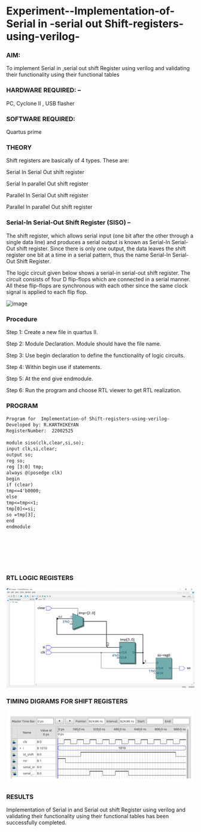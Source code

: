 
# Experiment--Implementation-of-Serial in -serial out Shift-registers-using-verilog-
### AIM: 
To implement Serial in ,serial out shift Register  using verilog and validating their functionality using their functional tables
### HARDWARE REQUIRED:  –
 PC, Cyclone II , USB flasher
### SOFTWARE REQUIRED:  
 Quartus prime
### THEORY 
Shift registers are basically of 4 types. These are:

Serial In Serial Out shift register

Serial In parallel Out shift register

Parallel In Serial Out shift register

Parallel In parallel Out shift register

### Serial-In Serial-Out Shift Register (SISO) –

The shift register, which allows serial input (one bit after the other through a single data line) and produces a serial output is known as Serial-In Serial-Out shift register. Since there is only one output, the data leaves the shift register one bit at a time in a serial pattern, thus the name Serial-In Serial-Out Shift Register.

The logic circuit given below shows a serial-in serial-out shift register. The circuit consists of four D flip-flops which are connected in a serial manner. All these flip-flops are synchronous with each other since the same clock signal is applied to each flip flop.

![image](https://user-images.githubusercontent.com/36288975/172337366-540cc45e-11fe-4cce-9503-560dc704bc7d.png)


### Procedure
Step 1: Create a new file in quartus II.

Step 2: Module Declaration. Module should have the file name.

Step 3: Use begin declaration to define the functionality of logic circuits.

Step 4: Within begin use if statements.

Step 5: At the end give endmodule.

Step 6: Run the program and choose RTL viewer to get RTL realization.



### PROGRAM 
```
Program for  Implementation-of Shift-registers-using-verilog-
Developed by: R.KARTHIKEYAN
RegisterNumber:  22002525

module siso(clk,clear,si,so);
input clk,si,clear;
output so;
reg so;
reg [3:0] tmp;
always @(posedge clk)
begin
if (clear)
tmp<=4'b0000;
else
tmp<=tmp<<1;
tmp[0]<=si;
so =tmp[3];
end 
endmodule







```


### RTL LOGIC  REGISTERS   

![](siso.png)







### TIMING DIGRAMS FOR SHIFT REGISTERS
![](sisotd.png)







### RESULTS 

Implementation of Serial in and Serial out shift Register using verilog and validating their functionality using their functional tables has been successfully completed.